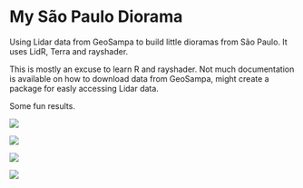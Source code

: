 # My São Paulo Diorama

Using Lidar data from GeoSampa to build little dioramas from São Paulo.
It uses LidR, Terra and rayshader.

This is mostly an excuse to learn R and rayshader.
Not much documentation is available on how to download data from GeoSampa, might create a package for easly accessing Lidar data.

Some fun results.

![](https://github.com/fmammoli/my-sp-diorama/blob/df7e5c24efde23332632ab0d9b7cb5b1578a36c9/tests/testthat/output_label_trees4.gif)

![](https://github.com/fmammoli/my-sp-diorama/blob/df7e5c24efde23332632ab0d9b7cb5b1578a36c9/tests/testthat/output_label_trees3.gif)

![](https://github.com/fmammoli/my-sp-diorama/blob/df7e5c24efde23332632ab0d9b7cb5b1578a36c9/tests/testthat/output.gif)

![](https://github.com/fmammoli/my-sp-diorama/blob/df7e5c24efde23332632ab0d9b7cb5b1578a36c9/tests/testthat/output.png)
